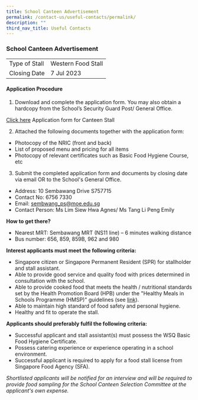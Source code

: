 ```yaml
---
title: School Canteen Advertisement
permalink: /contact-us/useful-contacts/permalink/
description: ""
third_nav_title: Useful Contacts
---
```

### School Canteen Advertisement

|  |  |
|---|---|
| Type of Stall | Western Food Stall   |
| Closing Date | 7 Jul 2023 |

#### **Application Procedure**

1. Download and complete the application form. You may also obtain a hardcopy from the School’s Security Guard Post/ General Office.

[Click here](/files/2023%20canteen%20stall.pdf) Application form for Canteen Stall 

2. Attached the following documents together with the application form:
* Photocopy of the NRIC (front and back)
* List of proposed menu and pricing for all items
* Photocopy of relevant certificates such as Basic Food Hygiene Course, etc

3. Submit the completed application form and documents by closing date via email OR to the School's General Office.

* Address: 10 Sembawang Drive S757715
* Contact No: 6756 7330
* Email: sembwang_ps@moe.edu.sg
* Contact Person: Ms Lim Siew Hwa Agnes/ Ms Tang Li Peng Emily

**How to get there?**
* Nearest MRT: Sembawang MRT (NS11 line) – 6 minutes walking distance
* Bus number: 656, 859, 859B, 962 and 980   

**Interest applicants must meet the following criteria:**
* Singapore citizen or Singapore Permanent Resident (SPR) for stallholder and stall assistant.
* Able to provide good service and quality food with prices determined in consultation with the school.
* Able to provide cooked food that meets the health / nutritional standards set by the Health Promotion Board (HPB) under the "Healthy Meals in Schools Programme (HMSP)" guidelines (see [link](https://www.hpb.gov.sg/schools/school-programmes/healthy-meals-in-schools-programme)).
* Able to maintain high standard of food safety and personal hygiene.
* Healthy and fit to operate the stall.

**Applicants should preferably fulfil the following criteria:**
* Successful applicant and stall assistant(s) must possess the WSQ Basic Food Hygiene Certificate.
* Possess catering experience or experience operating in a school environment.
* Successful applicant is required to apply for a food stall license from Singapore Food Agency (SFA).


*Shortlisted applicants will be notified for an interview and will be required to provide food sampling for the School Canteen Selection Committee at the applicant's own expense.*